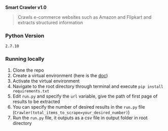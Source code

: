 **Smart Crawler v1.0**

>Crawls e-commerce websites such as Amazon and Flipkart and extracts structured information

### Python Version
`2.7.10`


### Running locally
1. Clone the repo
2. Create a virtual environment (here is the [doc](http://docs.python-guide.org/en/latest/dev/virtualenvs/))
3. Activate the virtual environment
4. Navigate to the root directory through terminal
   and execute `pip install requirements.txt`
5. Edit `run.py` and specify the `url` variable, give the path
   of first page of results to be extracted
6. You can specify the number of desired results in the `run.py` file (`Crawler(total_items_to_scrape=your_desired_number)`)
7. Run the `run.py` file, it outputs as a csv file in output folder in root directory

